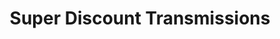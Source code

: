 ---
title: "Super Discount Transmissions"
url: /phoenix/super-discount-transmissions/
shop: Autowerkstatt
---